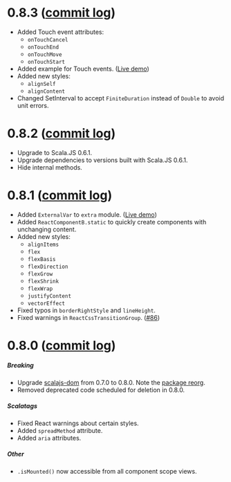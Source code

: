 # 0.8.3 ([commit log](https://github.com/japgolly/scalajs-react/compare/v0.8.2...v0.8.3))

* Added Touch event attributes:
    * `onTouchCancel`
    * `onTouchEnd`
    * `onTouchMove`
    * `onTouchStart`
* Added example for Touch events. ([Live demo](http://japgolly.github.io/scalajs-react/))
* Added new styles:
    * `alignSelf`
    * `alignContent`
* Changed SetInterval to accept `FiniteDuration` instead of `Double` to avoid unit errors.

# 0.8.2 ([commit log](https://github.com/japgolly/scalajs-react/compare/v0.8.1...v0.8.2))

* Upgrade to Scala.JS 0.6.1.
* Upgrade dependencies to versions built with Scala.JS 0.6.1.
* Hide internal methods.


# 0.8.1 ([commit log](https://github.com/japgolly/scalajs-react/compare/v0.8.0...v0.8.1))

* Added `ExternalVar` to `extra` module. ([Live demo](http://japgolly.github.io/scalajs-react/))
* Added `ReactComponentB.static` to quickly create components with unchanging content.
* Added new styles:
    * `alignItems`
    * `flex`
    * `flexBasis`
    * `flexDirection`
    * `flexGrow`
    * `flexShrink`
    * `flexWrap`
    * `justifyContent`
    * `vectorEffect`
* Fixed typos in `borderRightStyle` and `lineHeight`.
* Fixed warnings in `ReactCssTransitionGroup`. ([#86](https://github.com/japgolly/scalajs-react/issues/86))


# 0.8.0 ([commit log](https://github.com/japgolly/scalajs-react/compare/v0.7.2...v0.8.0))

##### Breaking
* Upgrade [scalajs-dom](https://github.com/scala-js/scala-js-dom) from 0.7.0 to 0.8.0.
  Note the [package reorg](https://github.com/scala-js/scala-js-dom/commit/8208d792ad0a32dce7b4b9ea53f0d27040a7a7f3).
* Removed deprecated code scheduled for deletion in 0.8.0.

##### Scalatags
* Fixed React warnings about certain styles.
* Added `spreadMethod` attribute.
* Added `aria` attributes.

##### Other
* `.isMounted()` now accessible from all component scope views.

